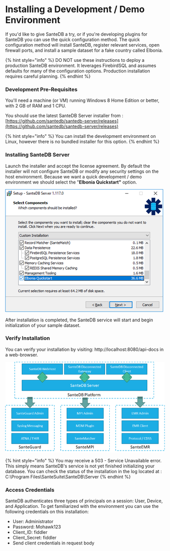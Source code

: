 # Installing a Development / Demo Environment

If you'd like to give SanteDB a try, or if you're developing plugins for SanteDB you can use the quick configuration method. The quick configuration method will install SanteDB, register relevant services, open firewall ports, and install a sample dataset for a fake country called Elbonia.

{% hint style="info" %}
DO NOT use these instructions to deploy a production SanteDB environment. It leverages FirebirdSQL and assumes defaults for many of the configuration options. Production installation requires careful planning.
{% endhint %}

### Development Pre-Requisites

You'll need a machine \(or VM\) running Windows 8 Home Edition or better, with 2 GB of RAM and 1 CPU. 

You should use the latest SanteDB Server installer from : [https://github.com/santedb/santedb-server/releases](https://github.com/santedb/santedb-server/releases) 

{% hint style="info" %}
You can install the development environment on Linux, however there is no bundled installer for this option. 
{% endhint %}

### Installing SanteDB Server

Launch the installer and accept the license agreement. By default the installer will not configure SanteDB or modify any security settings on the host environment. Because we want a quick development / demo environment we should select the "**Elbonia Quickstart"** option.

![Select the Elbonia Quickstart Option](../../../.gitbook/assets/image%20%2858%29.png)

After installation is completed, the SanteDB service will start and begin initialization of your sample dataset.

### Verify Installation

You can verify your installation by visiting: http://localhost:8080/api-docs in a web-browser.

![SanteDB&apos;s OpenAPI Documentation](../../../.gitbook/assets/image%20%2819%29.png)

{% hint style="info" %}
You may receive a 503 - Service Unavailable error. This simply means SanteDB's service is not yet finished initializing your database. You can check the status of the installation in the log located at : C:\Program Files\SanteSuite\SanteDB\Server
{% endhint %}

### Access Credentials

SanteDB authenticates three types of principals on a session: User, Device, and Application. To get familiarized with the environment you can use the following credentials on this installation:

* User: Administrator
* Password: Mohawk123
* Client\_ID: fiddler
* Client\_Secret: fiddler
* Send client credentials in request body

